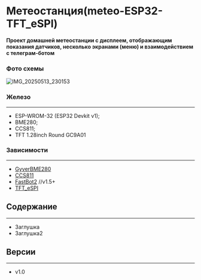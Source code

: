 # Метеостанция(meteo-ESP32-TFT_eSPI)

**Проект домашней метеостанции с дисплеем, отображающим показания датчиков, несколько экранами (меню) и взаимодействием с телеграм-ботом**


### Фото схемы 
![IMG_20250513_230153](https://github.com/user-attachments/assets/a31c2ae5-ade4-43b2-8522-61c75cce6274)


### Железо
___
- ESP-WROM-32 (ESP32 Devkit v1);
- BME280;
- CCS811;
- TFT 1.28inch Round GC9A01

### Зависимости
___
- [GyverBME280](https://github.com/GyverLibs/GyverBME280.git)
- [CCS811](https://github.com/sparkfun/SparkFun_CCS811_Arduino_Library.git)
- [FastBot2](https://github.com/GyverLibs/FastBot2.git) //v1.5+
- [TFT_eSPI](https://github.com/Bodmer/TFT_eSPI.git)

## Содержание
___
- Заглушка
- Заглушка2

## Версии
___
- v1.0
